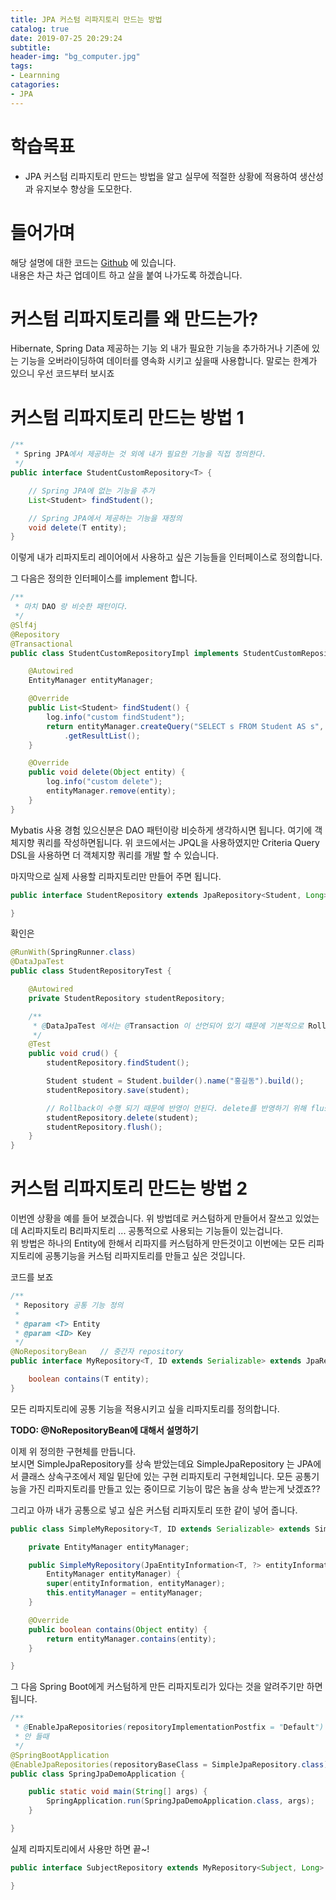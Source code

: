 ```yaml
---
title: JPA 커스텀 리파지토리 만드는 방법
catalog: true
date: 2019-07-25 20:29:24
subtitle: 
header-img: "bg_computer.jpg"
tags: 
- Learnning
catagories:
- JPA
---
```


# 학습목표
- JPA 커스텀 리파지토리 만드는 방법을 알고 실무에 적절한 상황에 적용하여 생산성과 유지보수 향상을 도모한다.

# 들어가며
해당 설명에 대한 코드는 [Github](https://github.com/biggwang/learnning-subjects/tree/master/spring-jpa-n-plus-one) 에 있습니다.  
내용은 차근 차근 업데이트 하고 살을 붙여 나가도록 하겠습니다.

# 커스텀 리파지토리를 왜 만드는가?

Hibernate, Spring Data 제공하는 기능 외 내가 필요한 기능을 추가하거나 기존에 있는 기능을 오버라이딩하여 데이터를 영속화 시키고 싶을때 사용합니다. 말로는 한계가 있으니 우선 코드부터 보시죠   


# 커스텀 리파지토리 만드는 방법 1

~~~ java
/**
 * Spring JPA에서 제공하는 것 외에 내가 필요한 기능을 직접 정의한다.
 */
public interface StudentCustomRepository<T> {

    // Spring JPA에 없는 기능을 추가
    List<Student> findStudent();

    // Spring JPA에서 제공하는 기능을 재정의
    void delete(T entity);
}
~~~
이렇게 내가 리파지토리 레이어에서 사용하고 싶은 기능들을 인터페이스로 정의합니다.  

 그 다음은 정의한 인터페이스를 implement 합니다.
~~~ java
/**
 * 마치 DAO 랑 비슷한 패턴이다.
 */
@Slf4j
@Repository
@Transactional
public class StudentCustomRepositoryImpl implements StudentCustomRepository {

    @Autowired
    EntityManager entityManager;

    @Override
    public List<Student> findStudent() {
        log.info("custom findStudent");
        return entityManager.createQuery("SELECT s FROM Student AS s", Student.class)
            .getResultList();
    }

    @Override
    public void delete(Object entity) {
        log.info("custom delete");
        entityManager.remove(entity);
    }
}
~~~

Mybatis 사용 경험 있으신분은 DAO 패턴이랑 비슷하게 생각하시면 됩니다.  여기에 객체지향 쿼리를 작성하면됩니다.  위 코드에서는 JPQL을 사용하였지만 Criteria Query DSL을 사용하면 더 객체지향 쿼리를 개발 할 수 있습니다.   

마지막으로 실제 사용할 리파지토리만 만들어 주면 됩니다.  

~~~ java
public interface StudentRepository extends JpaRepository<Student, Long>, StudentCustomRepository<Student> {

}
~~~

확인은 

~~~ java 
@RunWith(SpringRunner.class)
@DataJpaTest
public class StudentRepositoryTest {

    @Autowired
    private StudentRepository studentRepository;

    /**
     * @DataJpaTest 에서는 @Transaction 이 선언되어 있기 떄문에 기본적으로 Rollback이 된다.
     */
    @Test
    public void crud() {
        studentRepository.findStudent();

        Student student = Student.builder().name("홍길동").build();
        studentRepository.save(student);

        // Rollback이 수행 되기 때문에 반영이 안된다. delete를 반영하기 위해 flush를 씀
        studentRepository.delete(student);
        studentRepository.flush();
    }
}
~~~




# 커스텀 리파지토리 만드는 방법 2

이번엔 상황을 예를 들어 보겠습니다. 위 방법데로 커스텀하게 만들어서 잘쓰고 있었는데 A리파지토리 B리파지토리 ... 공통적으로 사용되는 기능들이 있는겁니다.  
위 방법은 하나의 Entity에 한해서 리파지를 커스텀하게 만든것이고 이번에는 모든 리파지토리에 공통기능을 커스텀 리파지토리를 만들고 싶은 것입니다.  

코드를 보죠  

~~~ java
/**
 * Repository 공통 기능 정의
 *
 * @param <T> Entity
 * @param <ID> Key
 */
@NoRepositoryBean   // 중간자 repository
public interface MyRepository<T, ID extends Serializable> extends JpaRepository<T, ID> {

    boolean contains(T entity);
}
~~~

모든 리파지토리에 공통 기능을 적용시키고 싶을 리파지토리를 정의합니다.  

**TODO: @NoRepositoryBean에 대해서 설명하기**


이제 위 정의한 구현체를 만듭니다.  
보시면 SimpleJpaRepository를 상속 받았는데요 SimpleJpaRepository 는 JPA에서 클래스 상속구조에서 제일 밑단에 있는 구현 리파지토리 구현체입니다. 모든 공통기능을 가진 리파지토리를 만들고 있는 중이므로 기능이 많은 놈을 상속 받는게 낫겠죠??  

그리고 아까 내가 공통으로 넣고 싶은 커스텀 리파지토리 또한 같이 넣어 줍니다.

~~~ java
public class SimpleMyRepository<T, ID extends Serializable> extends SimpleJpaRepository<T, ID> implements MyRepository<T, ID> {

    private EntityManager entityManager;

    public SimpleMyRepository(JpaEntityInformation<T, ?> entityInformation,
        EntityManager entityManager) {
        super(entityInformation, entityManager);
        this.entityManager = entityManager;
    }

    @Override
    public boolean contains(Object entity) {
        return entityManager.contains(entity);
    }

}
~~~


그 다음 Spring Boot에게 커스텀하게 만든 리파지토리가 있다는 것을 알려주기만 하면 됩니다.
~~~ java
/**
 * @EnableJpaRepositories(repositoryImplementationPostfix = "Default") 커스터 리파지토리 Postfix "impl" 이 맘에
 * 안 들때
 */
@SpringBootApplication
@EnableJpaRepositories(repositoryBaseClass = SimpleJpaRepository.class)
public class SpringJpaDemoApplication {

    public static void main(String[] args) {
        SpringApplication.run(SpringJpaDemoApplication.class, args);
    }

}
~~~


실제 리파지토리에서 사용만 하면 끝~!

~~~ java
public interface SubjectRepository extends MyRepository<Subject, Long> {

}
~~~


